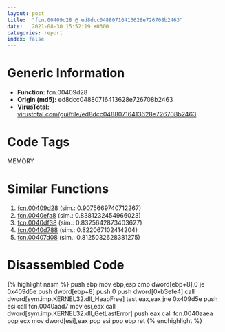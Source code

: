 ```yaml
---
layout: post
title:  "fcn.00409d28 @ ed8dcc04880716413628e726708b2463"
date:   2021-08-30 15:52:19 +0300
categories: report
index: false
---
```


# Generic Information
- **Function:** fcn.00409d28
- **Origin (md5):** ed8dcc04880716413628e726708b2463
- **VirusTotal:** [virustotal.com/gui/file/ed8dcc04880716413628e726708b2463][virustotal_ref]

# Code Tags
<span class="tag" id="MEMORY">MEMORY</span>


# Similar Functions

1. [fcn.00409d28][similar_1_ref] (sim.: 0.9075669740712267)
2. [fcn.0040efa8][similar_2_ref] (sim.: 0.8381232454966023)
3. [fcn.0040df38][similar_3_ref] (sim.: 0.8325642873403627)
4. [fcn.0040d788][similar_4_ref] (sim.: 0.822067102414204)
5. [fcn.00407d08][similar_5_ref] (sim.: 0.8125032628381275)


# Disassembled Code

{% highlight nasm %}
push ebp
mov ebp,esp
cmp dword[ebp+8],0
je 0x409d5e
push dword[ebp+8]
push 0
push dword[0xb3efe4]
call dword[sym.imp.KERNEL32.dll_HeapFree]
test eax,eax
jne 0x409d5e
push esi
call fcn.0040aad7
mov esi,eax
call dword[sym.imp.KERNEL32.dll_GetLastError]
push eax
call fcn.0040aaea
pop ecx
mov dword[esi],eax
pop esi
pop ebp
ret 
{% endhighlight %}


[similar_1_ref]: /report/fcn.00409d28@1fd683a7f72f257d6d6de6e845d6c40a
[similar_2_ref]: /report/fcn.0040efa8@206d528dd5a0a807366d8afc4b0dd46e
[similar_3_ref]: /report/fcn.0040df38@3d0ec851566b617e7e4e75da3dd9651c
[similar_4_ref]: /report/fcn.0040d788@c5a9328b4292c431a6e3f48185308528
[similar_5_ref]: /report/fcn.00407d08@4aa6e2e3275eb009378708b594583f2c
[virustotal_ref]: https://www.virustotal.com/gui/file/ed8dcc04880716413628e726708b2463